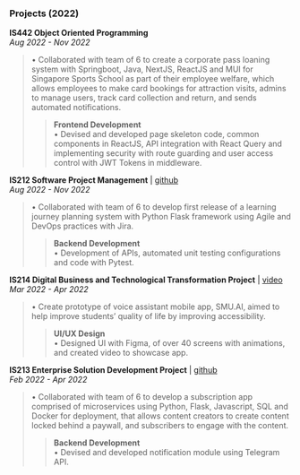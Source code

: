 ### Projects (2022)

**IS442 Object Oriented Programming**	<br>
_Aug 2022 - Nov 2022_<br>

> •	Collaborated with team of 6 to create a corporate pass loaning system with Springboot, Java, NextJS, ReactJS and MUI for Singapore Sports School as part of their employee welfare, which allows employees to make card bookings for attraction visits, admins to manage users, track card collection and return, and sends automated notifications.
>>**Frontend Development**<br>
 •	Devised and developed page skeleton code, common components in ReactJS, API integration with React Query and implementing security with route guarding and user access control with JWT Tokens in middleware.

**IS212 Software Project Management**	| [github](github.com/is212g4t5/learning-journey-planning-system)<br>
_Aug 2022 - Nov 2022_<br>

> •	Collaborated with team of 6 to develop first release of a learning journey planning system with Python Flask framework using Agile and DevOps practices with Jira.  
> > **Backend Development**<br>
> •	Development of APIs, automated unit testing configurations and code with Pytest.


**IS214 Digital Business and Technological Transformation Project** | [video](youtu.be/-7wbLxnPB_U)<br>
_Mar 2022 - Apr 2022_<br>

> •	Create prototype of voice assistant mobile app, SMU.AI, aimed to help improve students’ quality of life by improving accessibility.  
> > **UI/UX Design**<br>
> > •	Designed UI with Figma, of over 40 screens with animations, and created video to showcase app.


**IS213 Enterprise Solution Development Project** | [github](https://github.com/jacky-teo/OnlyArt)<br> 
_Feb 2022 - Apr 2022_<br>

> •	Collaborated with team of 6 to develop a subscription app comprised of microservices using Python, Flask, Javascript, SQL and Docker for deployment, that allows content creators to create content locked behind a paywall, and subscribers to engage with the content.
> > **Backend Development**<br>
> > •	Devised and developed notification module using Telegram API.



<!--
**R-LS/R-LS** is a ✨ _special_ ✨ repository because its `README.md` (this file) appears on your GitHub profile.

Here are some ideas to get you started:

- 🔭 I’m currently working on ...
- 🌱 I’m currently learning ...
- 👯 I’m looking to collaborate on ...
- 🤔 I’m looking for help with ...
- 💬 Ask me about ...
- 📫 How to reach me: ...
- 😄 Pronouns: ...
- ⚡ Fun fact: ...
-->
